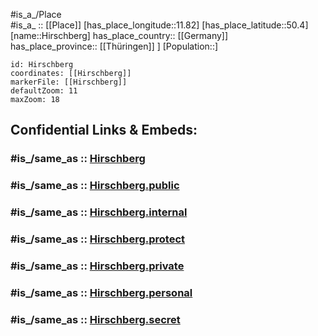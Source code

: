﻿---
confidential: public
isDeleted: false
location:
- 50.4
- 11.82
mapmarker: city
mapzoom:
- 7
- 12
SpocWebEntityId: 30951
tags:
- geo/City
type: City
---

#is_a_/Place  
#is_a_ :: [[Place]] 
[has_place_longitude::11.82] 
[has_place_latitude::50.4] 
[name::Hirschberg] 
has_place_country:: [[Germany]]  
has_place_province:: [[Thüringen]] ] 
[Population::] 



```leaflet
id: Hirschberg
coordinates: [[Hirschberg]] 
markerFile: [[Hirschberg]] 
defaultZoom: 11 
maxZoom: 18
```


## Confidential Links & Embeds: 

### #is_/same_as :: [Hirschberg](/_Standards/Earth/Continent/Europe/Europe~Central/Germany/Germany~East/Thüringen/City/Hirschberg.md) 

### #is_/same_as :: [Hirschberg.public](/_public/Earth/Continent/Europe/Europe~Central/Germany/Germany~East/Thüringen/City/Hirschberg.public.md) 

### #is_/same_as :: [Hirschberg.internal](/_internal/Earth/Continent/Europe/Europe~Central/Germany/Germany~East/Thüringen/City/Hirschberg.internal.md) 

### #is_/same_as :: [Hirschberg.protect](/_protect/Earth/Continent/Europe/Europe~Central/Germany/Germany~East/Thüringen/City/Hirschberg.protect.md) 

### #is_/same_as :: [Hirschberg.private](/_private/Earth/Continent/Europe/Europe~Central/Germany/Germany~East/Thüringen/City/Hirschberg.private.md) 

### #is_/same_as :: [Hirschberg.personal](/_personal/Earth/Continent/Europe/Europe~Central/Germany/Germany~East/Thüringen/City/Hirschberg.personal.md) 

### #is_/same_as :: [Hirschberg.secret](/_secret/Earth/Continent/Europe/Europe~Central/Germany/Germany~East/Thüringen/City/Hirschberg.secret.md)

